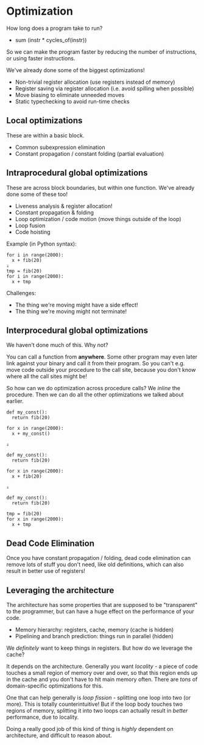# Optimization

How long does a program take to run?

- sum (instr * cycles_of(instr))

So we can make the program faster by reducing the number of
instructions, or using faster instructions.

We've already done some of the biggest optimizations!

- Non-trivial register allocation (use registers instead of memory)
- Register saving via register allocation (i.e. avoid spilling when possible)
- Move biasing to eliminate unneeded moves
- Static typechecking to avoid run-time checks

## Local optimizations

These are within a basic block.

- Common subexpression elimination
- Constant propagation / constant folding (partial evaluation)

## Intraprocedural global optimizations

These are across block boundaries, but within one function. We've
already done some of these too!

- Liveness analysis & register allocation!
- Constant propagation & folding
- Loop optimization / code motion (move things outside of the loop)
- Loop fusion
- Code hoisting


Example (in Python syntax):

    for i in range(2000):
      x + fib(20)
    ⇓
    tmp = fib(20)
    for i in range(2000):
      x + tmp

Challenges: 

- The thing we're moving might have a side effect!
- The thing we're moving might not terminate! 


## Interprocedural global optimizations

We haven't done much of this. Why not?

You can call a function from **anywhere**. Some other program may even
later link against your binary and call it from their program. So you
can't e.g. move code outside your procedure to the call site, because
you don't know where all the call sites might be!

So how can we do optimization across procedure calls? We *inline* the
procedure. Then we can do all the other optimizations we talked about
earlier.


    def my_const():
      return fib(20)
    
    for x in range(2000):
      x + my_const()
    
    ⇓
    
    def my_const():
      return fib(20)
    
    for x in range(2000):
      x + fib(20)
    
    ⇓
    
    def my_const():
      return fib(20)
    
    tmp = fib(20)
    for x in range(2000):
      x + tmp


## Dead Code Elimination

Once you have constant propagation / folding, dead code elimination
can remove lots of stuff you don't need, like old definitions, which
can also result in better use of registers!

## Leveraging the architecture

The architecture has some properties that are supposed to be
"transparent" to the programmer, but can have a huge effect on the
performance of your code.

- Memory hierarchy: registers, cache, memory (cache is hidden)
- Pipelining and branch prediction: things run in parallel (hidden)

We *definitely* want to keep things in registers. But how do we
leverage the cache?

It depends on the architecture. Generally you want *locality* - a
piece of code touches a small region of memory over and over, so that
this region ends up in the cache and you don't have to hit main memory
often. There are *tons* of domain-specific optimizations for this.

One that can help generally is *loop fission* - splitting one loop
into two (or more). This is totally counterintuitive! But if the loop
body touches two regions of memory, splitting it into two loops can
actually result in *better* performance, due to locality.

Doing a really good job of this kind of thing is *highly* dependent on
architecture, and difficult to reason about.
